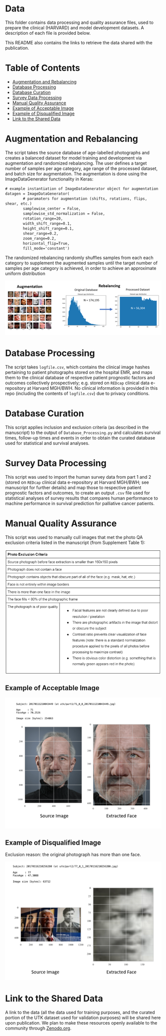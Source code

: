 # Data

This folder contains data processing and quality assurance files, used to prepare the clinical (HARVARD) and model development datasets. A description of each file is provided below.

This README also contains the links to retrieve the data shared with the publication.


# Table of Contents

- [Augmentation and Rebalancing](#augmentation-and-rebalancing)
- [Database Processing](#database-processing)
- [Database Curation](#database-curation)
- [Survey Data Processing](#survey-data-processing)
- [Manual Quality Assurance](#manual-quality-assurance)
- [Example of Acceptable Image](#example-of-acceptable-image)
- [Example of Disqualified Image](#example-of-disqualified-image)
- [Link to the Shared Data](#link-to-the-shared-data)


# Augmentation and Rebalancing

The script takes the source database of age-labelled photographs and creates a balanced dataset for model training and development via augmentation and randomized rebalancing. The user defines a target number of samples per age category, age range of the processed dataset, and batch size for augmentation. The augmentation is done using the ImageDataGenerator functionality in Keras:

```
# example instantiation of ImageDataGenerator object for augmentation
datagen = ImageDataGenerator(
        # paramaters for augmentation (shifts, rotations, flips, shear, etc.)
        samplewise_center = False,
        samplewise_std_normalization = False,
        rotation_range=20,
        width_shift_range=0.1,
        height_shift_range=0.1,
        shear_range=0.2,
        zoom_range=0.2,
        horizontal_flip=True,
        fill_mode='constant')
 ```

The randomized rebalancing randomly shuffles samples from each each category to supplement the augmented samples until the target number of samples per age category is achieved, in order to achieve an approximate uniform distribution

![data-training](../assets/data-training.png)


# Database Processing

The script takes `logfile.csv`, which contains the clinical image hashes pertaining to patient photographs stored on the hospital EMR, and maps them to the clinical database of respective patient prognostic factors and outcomes collectively prospectively; e.g. stored on `REDcap` clinical data e-repository at Harvard MGH/BWH. No clinical information is provided in this repo (including the contents of `logfile.csv`) due to privacy conditions.


# Database Curation

This script applies inclusion and exclusion criteria (as described in the manuscript) to the output of `Database_Processing.py` and calculates survival times, follow-up times and events in order to obtain the curated database used for statistical and survival analyses.


# Survey Data Processing

This script was used to import the human survey data from part 1 and 2 (stored on `REDcap` clinical data e-repository at Harvard MGH/BWH; see manuscript for further details) and map those to respective patient prognostic factors and outcomes, to create an output `.csv` file used for statistical analyses of survey results that compares human performance to machine performance in survival prediction for palliative cancer patients.


# Manual Quality Assurance

This script was used to manually cull images that met the photo QA exclusion criteria listed in the manuscript (from Supplement Table 1):

![data-manual_qa](../assets/data-manual_qa.png)


## Example of Acceptable Image

![data-acceptable_image](../assets/data-acceptable_image.png)


## Example of Disqualified Image

Exclusion reason:  the original photograph has more than one face.

![data-disqualified_image](../assets/data-disqualified_image.png)


# Link to the Shared Data

A link to the data (all the data used for training purposes, and the curated portion of the UTK dataset used for validation purposes) will be shared here upon publication. We plan to make these resources openly available to the community through [Zenodo.org](https://zenodo.org).

